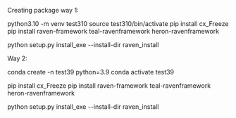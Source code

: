 
Creating package way 1:

python3.10 -m venv test310
source test310/bin/activate
pip install cx_Freeze
pip install raven-framework teal-ravenframework heron-ravenframework


python setup.py install_exe --install-dir raven_install


Way 2:

conda create -n test39 python=3.9
conda activate test39

pip install cx_Freeze
pip install raven-framework teal-ravenframework heron-ravenframework

python setup.py install_exe --install-dir raven_install

